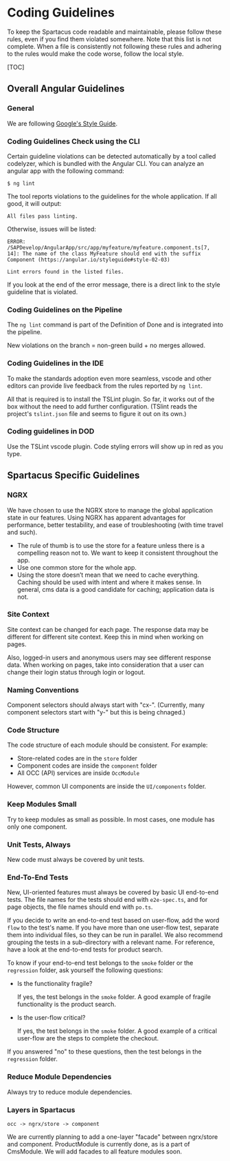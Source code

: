# Coding Guidelines

To keep the Spartacus code readable and maintainable, please follow these rules, even if you find them violated somewhere. Note that this list is not complete.
When a file is consistently not following these rules and adhering to the rules would make the code worse, follow the local style.

[TOC]

## Overall Angular Guidelines

### General

We are following [Google's Style Guide](https://angular.io/guide/styleguide).

### Coding Guidelines Check using the CLI

Certain guideline violations can be detected automatically by a tool called codelyzer, which is bundled with the Angular CLI. You can analyze an angular app with the following command:

```
$ ng lint
```


The tool reports violations to the guidelines for the whole application.  If all good, it will output:

```
All files pass linting.
```

Otherwise, issues will be listed:

```
ERROR: /SAPDevelop/AngularApp/src/app/myfeature/myfeature.component.ts[7, 14]: The name of the class MyFeature should end with the suffix Component (https://angular.io/styleguide#style-02-03)

Lint errors found in the listed files.
```


If you look at the end of the error message, there is a direct link to the style guideline that is violated.

### Coding Guidelines on the Pipeline

The  `ng lint` command is part of the Definition of Done and is integrated into the pipeline. 

New violations on the branch = non-green build + no merges allowed.

### Coding Guidelines in the IDE

To make the standards adoption even more seamless, vscode and other editors can provide live feedback from the rules reported by `ng lint`.

All that is required is to install the TSLint plugin. So far, it works out of the box without the need to add further configuration. (TSlint reads the project's `tslint.json` file and seems to figure it out on its own.)

### Coding guidelines in DOD

Use the TSLint vscode plugin. Code styling errors will show up in red as you type.



## Spartacus Specific Guidelines

### NGRX

We have chosen to use the NGRX store to manage the global application state in our features. Using NGRX has apparent advantages for performance, better testability, and ease of troubleshooting (with time travel and such).

- The rule of thumb is to use the store for a feature unless there is a compelling reason not to.  We want to keep it consistent throughout the app.
- Use one common store for the whole app.
- Using the store doesn’t mean that we need to cache everything.  Caching should be used with intent and where it makes sense.  In general, cms data is a good candidate for caching; application data is not.

### Site Context

Site context can be changed for each page. The response data may be different for different site context. Keep this in mind when working on pages.

Also, logged-in users and anonymous users may see different response data. When working on pages, take into consideration that a user can change their login status through login or logout.

### Naming Conventions

Component selectors should always start with "cx-". (Currently, many component selectors start with "y-" but this is being chnaged.)

### Code Structure

The code structure of each module should be consistent. For example:

- Store-related codes are in the `store` folder
- Component codes are inside the `component` folder
- All OCC (API) services are inside `OccModule`

However, common UI components are inside the `UI/components` folder.

### Keep Modules Small

Try to keep modules as small as possible. In most cases, one module has only one component.

### Unit Tests, Always

New code must always be covered by unit tests.

### End-To-End Tests

New, UI-oriented features must always be covered by basic UI end-to-end tests. The file names for the tests should end with `e2e-spec.ts`, and for page objects, the file names should end with `po.ts`. 

If you decide to write an end-to-end test based on user-flow, add the word `flow` to the test's name. If you have more than one user-flow test, separate them into individual files, so they can be run in parallel. We also recommend grouping the tests in a sub-directory with a relevant name. For reference, have a look at the end-to-end tests for product search.

To know if your end-to-end test belongs to the `smoke` folder or the `regression` folder, ask yourself the following questions:

* Is the functionality fragile?

    If yes, the test belongs in the `smoke` folder. A good example of fragile functionality is the product search.

* Is the user-flow critical?

    If yes, the test belongs in the `smoke` folder. A good example of a critical user-flow are the steps to complete the checkout.

If you answered "no" to these questions, then the test belongs in the `regression` folder.

### Reduce Module Dependencies

Always try to reduce module dependencies.

### Layers in Spartacus

`occ -> ngrx/store -> component`

We are currently planning to add a one-layer "facade" between ngrx/store and component. ProductModule is currently done, as is a part of CmsModule. We will add facades to all feature modules soon.